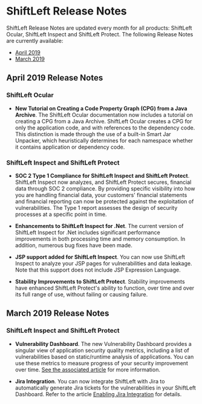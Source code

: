 # ShiftLeft Release Notes

ShiftLeft Release Notes are updated every month for all products: ShiftLeft Ocular, ShiftLeft Inspect and ShiftLeft Protect. The following Release Notes are currently available:

* [April 2019](#april-2019-release-notes)
* [March 2019](#march-2019-release-notes)


## April 2019 Release Notes

### ShiftLeft Ocular

* **New Tutorial on Creating a Code Property Graph (CPG) from a Java Archive**. The ShiftLeft Ocular documentation now includes a tutorial on creating a CPG from a Java Archive. ShiftLeft Ocular creates a CPG for only the application code, and with references to the dependency code. This distinction is made through the use of a built-in Smart Jar Unpacker, which heuristically determines for each namespace whether it contains application or dependency code.

### ShiftLeft Inspect and ShiftLeft Protect

* **SOC 2 Type 1 Compliance for ShiftLeft Inspect and ShiftLeft Protect**. ShiftLeft Inspect now analyzes, and ShiftLeft Protect secures, financial data through SOC 2 compliance. By providing specific visibility into how you are handling financial data, your customers' financial statements and financial reporting can now be protected against the exploitation of vulnerabilities. The Type 1 report assesses the design of security processes at a specific point in time.

* **Enhancements to ShiftLeft Inspect for .Net**. The current version of ShiftLeft Inspect for .Net includes significant performance improvements in both processing time and memory consumption. In addition, numerous bug fixes have been made.

* **JSP support added for ShiftLeft Inspect**. You can now use ShiftLeft Inspect to analyze your JSP pages for vulnerabilities and data leakage. Note that this support does not include JSP Expression Language.

* **Stability Improvements to ShiftLeft Protect**. Stability improvements have enhanced ShiftLeft Protect's ability to function, over time and over its full range of use, without failing or causing failure.


## March 2019 Release Notes

### ShiftLeft Inspect and ShiftLeft Protect

* **Vulnerability Dashboard**. The new Vulnerability Dashboard provides a singular view of application security quality metrics, including a list of vulnerabilities based on static/runtime analysis of applications. You can use these metrics to measure progress of your security improvement over time. [See the associated article](../using-inspect-protect/using-workflow/vulnerability-dashboard.md) for more information.

* **Jira Integration**. You can now integrate ShiftLeft with Jira to automatically generate Jira tickets for the vulnerabilities in your ShiftLeft Dashboard. Refer to the article [Enabling Jira Integration](../using-inspect-protect/using-workflow/jira-integration.md) for details.
